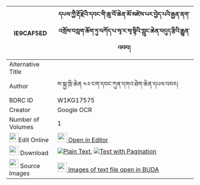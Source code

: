 |IE9CAF5ED|དཔལ་ཀྱཻ་རྡོ་རྗེའི་དབང་གི་ཆུ་བོ་ཆེན་མོ་མཛེས་པར་བྱེད་པའི་རྒྱན་ནག་འགྲོས་བཀླག་ཆོག་ཏུ་བཀོད་པ་སྭ་ར་སྭ་སྟིའི་ཀླུང་ཆེན་བདུད་རྩིའི་རྒྱུན་འབབ། 
| --- | --- 
|Alternative Title |
|Author| ས་སྐྱ་ཁྲི་ཆེན ༤༢་ངག་དབང་ཀུན་དགའ་ཐེག་ཆེན་དཔལ་འབར།
|BDRC ID | W1KG17575
|Creator | Google OCR
|Number of Volumes| 1
|<img width="25" src="https://img.icons8.com/color/25/000000/edit-property.png">Edit Online| [<img width="25" src="https://avatars.githubusercontent.com/u/45091458?s=200&v=4"> Open in Editor](http://editor.openpecha.org/IE9CAF5ED)
|<img width="25" src="https://img.icons8.com/fluent/48/000000/download-2.png"/>  Download | [![](https://img.icons8.com/color/20/000000/txt.png)Plain Text](https://github.com/Openpecha/IE9CAF5ED/releases/download/v1/pal_kye_dorje_i_wang_gi_chuwo__plain_IE9CAF5ED.zip), [![](https://img.icons8.com/color/20/000000/txt.png)Text with Pagination](https://github.com/Openpecha/IE9CAF5ED/releases/download/v1/pal_kye_dorje_i_wang_gi_chuwo__pages_IE9CAF5ED.zip)
|<img width="25" src="https://img.icons8.com/plasticine/100/000000/pictures-folder.png"/>  Source Images | [<img width="25" src="https://library.bdrc.io/icons/BUDA-small.svg"> Images of text file open in BUDA](https://library.bdrc.io/show/bdr:W1KG17575)